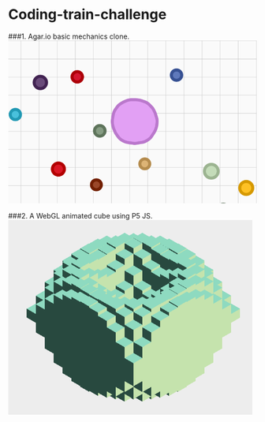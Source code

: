 # Coding-train-challenge

###1. Agar.io basic mechanics clone.
<img src="https://github.com/Steve0929/Coding-train-challenge/blob/master/Agar/agarClone.png"/>

###2. A WebGL animated cube using P5 JS. 
<img src="https://github.com/Steve0929/Coding-train-challenge/blob/master/WaveCube/webglcube.png"/>
